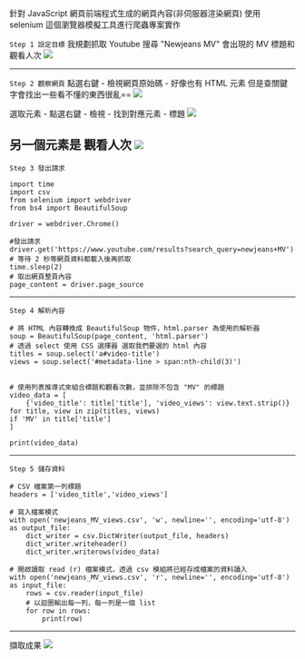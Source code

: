 針對 JavaScript 網頁前端程式生成的網頁內容(非伺服器渲染網頁) 
使用 selenium 這個瀏覽器模擬工具進行爬蟲專案實作

`Step 1 設定目標`
我規劃抓取 Youtube 搜尋 "Newjeans MV" 會出現的 MV 標題和觀看人次
![](https://static.coderbridge.com/img/minnieting6675/2ed293d39f0a44fc9781cdb55c79742f.jpg)

-----

`Step 2 觀察網頁`
點選右鍵  - 檢視網頁原始碼 - 好像也有 HTML 元素 但是查關鍵字會找出一些看不懂的東西很亂==
![](https://static.coderbridge.com/img/minnieting6675/275d6b19520e4bcbaa3e72db75e63e80.jpg)

選取元素 - 點選右鍵 - 檢視 - 找到對應元素 - 標題
![](https://static.coderbridge.com/img/minnieting6675/c1efa058ef84409bbd4b3a9e2dfc1d96.png)

另一個元素是 觀看人次
![](https://static.coderbridge.com/img/minnieting6675/68a338e3cb9646148a2e2c24c6bfd2df.png)
-----

`Step 3 發出請求`
```
import time
import csv
from selenium import webdriver
from bs4 import BeautifulSoup

driver = webdriver.Chrome()

#發出請求
driver.get('https://www.youtube.com/results?search_query=newjeans+MV')
# 等待 2 秒等網頁資料都載入後再抓取
time.sleep(2)
# 取出網頁整頁內容
page_content = driver.page_source
```

-----

`Step 4 解析內容`
```
# 將 HTML 內容轉換成 BeautifulSoup 物件，html.parser 為使用的解析器
soup = BeautifulSoup(page_content, 'html.parser')
# 透過 select 使用 CSS 選擇器 選取我們要選的 html 內容
titles = soup.select('a#video-title')
views = soup.select('#metadata-line > span:nth-child(3)')


# 使用列表推導式來組合標題和觀看次數，並排除不包含 "MV" 的標題
video_data = [
    {'video_title': title['title'], 'video_views': view.text.strip()} for title, view in zip(titles, views)
if 'MV' in title['title']
]

print(video_data)
```
-----

`Step 5 儲存資料`
```
# CSV 檔案第一列標題
headers = ['video_title','video_views']

# 寫入檔案模式
with open('newjeans_MV_views.csv', 'w', newline='', encoding='utf-8') as output_file:
    dict_writer = csv.DictWriter(output_file, headers)
    dict_writer.writeheader()
    dict_writer.writerows(video_data)

# 開啟讀取 read (r) 檔案模式，透過 csv 模組將已經存成檔案的資料讀入
with open('newjeans_MV_views.csv', 'r', newline='', encoding='utf-8') as input_file:
    rows = csv.reader(input_file)
    # 以迴圈輸出每一列，每一列是一個 list
    for row in rows:
        print(row)
```

-----
擷取成果
![](https://static.coderbridge.com/img/minnieting6675/56faf920a8fe474fac169fe98d7d7ab0.jpg)
